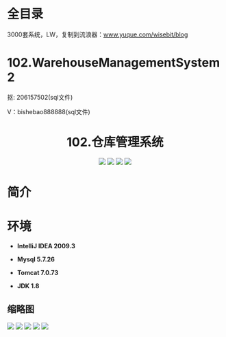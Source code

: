 # 全目录

3000套系统，LW，复制到流浪器：www.yuque.com/wisebit/blog

# 102.WarehouseManagementSystem2

<p>抠: 206157502(sql文件)</p>
<p>V：bishebao888888(sql文件)</p>

<p><h1 align="center">102.仓库管理系统</h1></p>


<p align="center">
	<img src="https://img.shields.io/badge/jdk-1.8-orange.svg"/>
    <img src="https://img.shields.io/badge/spring-5.x-lightgrey.svg"/>
    <img src="https://img.shields.io/badge/springmvc-3.x-blue.svg"/>
    <img src="https://img.shields.io/badge/mybatis-3.x-yellow.svg"/>
</p>

# 简介



# 环境

- <b>IntelliJ IDEA 2009.3</b>

- <b>Mysql 5.7.26</b>

- <b>Tomcat 7.0.73</b>

- <b>JDK 1.8</b>




## 缩略图

![](https://bitwise.oss-cn-heyuan.aliyuncs.com/2024/9/10/affcd34f-424b-49a1-8963-f6b2d2993377.png)
![](https://bitwise.oss-cn-heyuan.aliyuncs.com/2024/9/10/a5ef6bfb-94ac-47b7-a4a4-33071d1b0bf6.png)
![](https://bitwise.oss-cn-heyuan.aliyuncs.com/2024/9/10/8dcfc0ad-295a-4a9f-bf5f-aec53d22d3ec.png)
![](https://bitwise.oss-cn-heyuan.aliyuncs.com/2024/9/10/21f22d5e-66fe-4cf8-9efa-904625a14703.png)
![](https://bitwise.oss-cn-heyuan.aliyuncs.com/2024/9/10/bd91e828-8edd-43fc-87b1-39498ccbd813.png)

